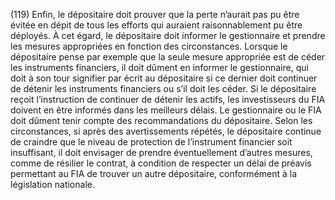 (119) Enfin, le dépositaire doit prouver que la perte n’aurait pas pu être évitée en dépit de tous les efforts qui auraient raisonnablement pu être déployés. À cet égard, le dépositaire doit informer le gestionnaire et prendre les mesures appropriées en fonction des circonstances. Lorsque le dépositaire pense par exemple que la seule mesure appropriée est de céder les instruments financiers, il doit dûment en informer le gestionnaire, qui doit à son tour signifier par écrit au dépositaire si ce dernier doit continuer de détenir les instruments financiers ou s’il doit les céder. Si le dépositaire reçoit l’instruction de continuer de détenir les actifs, les investisseurs du FIA doivent en être informés dans les meilleurs délais. Le gestionnaire ou le FIA doit dûment tenir compte des recommandations du dépositaire. Selon les circonstances, si après des avertissements répétés, le dépositaire continue de craindre que le niveau de protection de l’instrument financier soit insuffisant, il doit envisager de prendre éventuellement d’autres mesures, comme de résilier le contrat, à condition de respecter un délai de préavis permettant au FIA de trouver un autre dépositaire, conformément à la législation nationale.